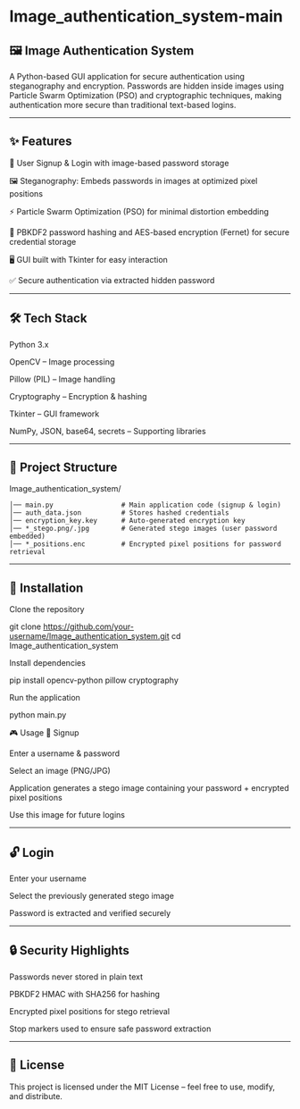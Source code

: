 # Image_authentication_system-main
## 🖼️ Image Authentication System

A Python-based GUI application for secure authentication using steganography and encryption.
Passwords are hidden inside images using Particle Swarm Optimization (PSO) and cryptographic techniques, making authentication more secure than traditional text-based logins.

---

## ✨ Features

🔐 User Signup & Login with image-based password storage

🖼️ Steganography: Embeds passwords in images at optimized pixel positions

⚡ Particle Swarm Optimization (PSO) for minimal distortion embedding

🔑 PBKDF2 password hashing and AES-based encryption (Fernet) for secure credential storage

🖥️ GUI built with Tkinter for easy interaction

✅ Secure authentication via extracted hidden password

--- 

## 🛠️ Tech Stack

Python 3.x

OpenCV
 – Image processing

Pillow (PIL)
 – Image handling

Cryptography
 – Encryption & hashing

Tkinter – GUI framework

NumPy, JSON, base64, secrets – Supporting libraries

--- 

## 📂 Project Structure
Image_authentication_system/
```
│── main.py                 # Main application code (signup & login)
│── auth_data.json          # Stores hashed credentials
│── encryption_key.key      # Auto-generated encryption key
│── *_stego.png/.jpg        # Generated stego images (user password embedded)
│── *_positions.enc         # Encrypted pixel positions for password retrieval
```
---

## 🚀 Installation

Clone the repository

git clone https://github.com/your-username/Image_authentication_system.git
cd Image_authentication_system


Install dependencies

pip install opencv-python pillow cryptography


Run the application

python main.py

🎮 Usage
🔑 Signup

Enter a username & password

Select an image (PNG/JPG)

Application generates a stego image containing your password + encrypted pixel positions

Use this image for future logins

---

## 🔓 Login

Enter your username

Select the previously generated stego image

Password is extracted and verified securely

--- 

## 🔒 Security Highlights

Passwords never stored in plain text

PBKDF2 HMAC with SHA256 for hashing

Encrypted pixel positions for stego retrieval

Stop markers used to ensure safe password extraction

---

## 📜 License

This project is licensed under the MIT License – feel free to use, modify, and distribute.
